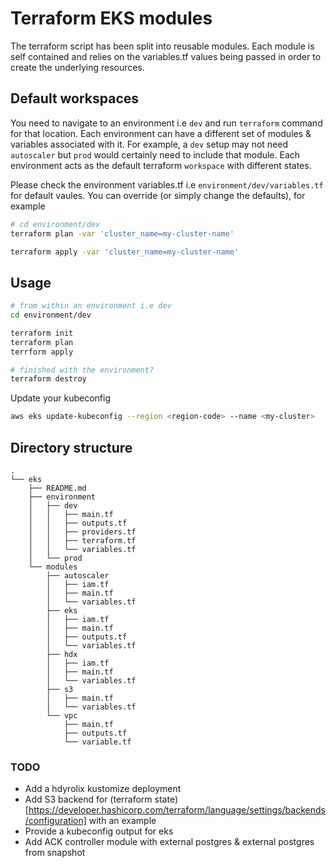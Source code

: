 # Terraform EKS modules

The terraform script has been split into reusable modules. Each module is self contained and relies on the variables.tf values being passed in order to create the underlying resources.


## Default workspaces

You need to navigate to an environment i.e `dev` and run `terraform` command for that location. Each environment can have a different set of modules & variables associated with it. For example, a `dev` setup may not need `autoscaler` but `prod` would certainly need to include that module. Each environment acts as the default terraform `workspace` with different states.

Please check the environment variables.tf i.e `environment/dev/variables.tf` for default vaules. You can override (or simply change the defaults), for example 

```bash
# cd environment/dev
terraform plan -var 'cluster_name=my-cluster-name'

terraform apply -var 'cluster_name=my-cluster-name'

```

## Usage 

```bash
# from within an environment i.e dev
cd environment/dev

terraform init
terraform plan
terrform apply

# finished with the environment?
terraform destroy
```

Update your kubeconfig

```bash
aws eks update-kubeconfig --region <region-code> --name <my-cluster>
```


## Directory structure

```
.
└── eks
    ├── README.md
    ├── environment
    │   ├── dev
    │   │   ├── main.tf
    │   │   ├── outputs.tf
    │   │   ├── providers.tf
    │   │   ├── terraform.tf
    │   │   └── variables.tf
    │   └── prod
    └── modules
        ├── autoscaler
        │   ├── iam.tf
        │   ├── main.tf
        │   └── variables.tf
        ├── eks
        │   ├── iam.tf
        │   ├── main.tf
        │   ├── outputs.tf
        │   └── variables.tf
        ├── hdx
        │   ├── iam.tf
        │   ├── main.tf
        │   └── variables.tf
        ├── s3
        │   ├── main.tf
        │   └── variables.tf
        └── vpc
            ├── main.tf
            ├── outputs.tf
            └── variable.tf

```

### TODO
- Add a hdyrolix kustomize deployment 
- Add S3 backend for (terraform state) [https://developer.hashicorp.com/terraform/language/settings/backends/configuration] with an example
- Provide a kubeconfig output for eks
- Add ACK controller module with external postgres & external postgres from snapshot
